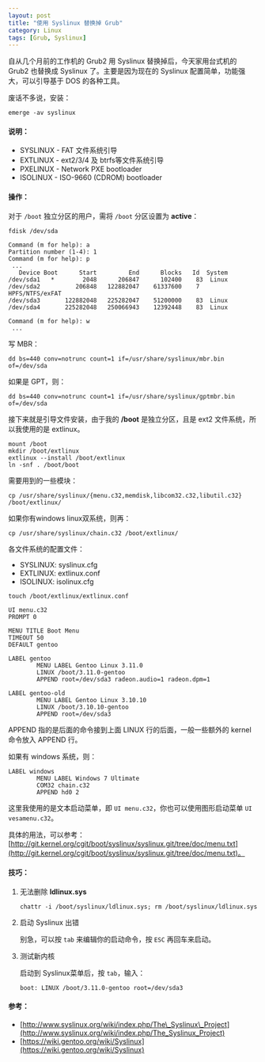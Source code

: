 ```yaml
---
layout: post
title: "使用 Syslinux 替换掉 Grub"
category: Linux
tags: [Grub, Syslinux]
---
```


自从几个月前的工作机的 Grub2 用 Syslinux 替换掉后，今天家用台式机的 Grub2 也替换成 Syslinux 了。主要是因为现在的 Syslinux 配置简单，功能强大，可以引导基于 DOS 的各种工具。

废话不多说，安装：

    emerge -av syslinux

#### 说明：

- SYSLINUX - FAT 文件系统引导
- EXTLINUX - ext2/3/4 及 btrfs等文件系统引导
- PXELINUX - Network PXE bootloader
- ISOLINUX - ISO-9660 (CDROM) bootloader

<!-- more -->
#### 操作：

对于 `/boot` 独立分区的用户，需将 `/boot` 分区设置为 **active**：

```
fdisk /dev/sda

Command (m for help): a
Partition number (1-4): 1
Command (m for help): p
 ...
   Device Boot      Start         End      Blocks   Id  System
/dev/sda1   *        2048      206847      102400    83  Linux
/dev/sda2          206848   122882047    61337600    7   HPFS/NTFS/exFAT
/dev/sda3       122882048   225282047    51200000    83  Linux
/dev/sda4       225282048   250066943    12392448    83  Linux

Command (m for help): w
 ...
```

写 MBR：

    dd bs=440 conv=notrunc count=1 if=/usr/share/syslinux/mbr.bin of=/dev/sda

如果是 GPT，则：

    dd bs=440 conv=notrunc count=1 if=/usr/share/syslinux/gptmbr.bin of=/dev/sda

接下来就是引导文件安装，由于我的 **/boot** 是独立分区，且是 ext2 文件系统，所以我使用的是 extlinux。

```
mount /boot
mkdir /boot/extlinux
extlinux --install /boot/extlinux
ln -snf . /boot/boot
```

需要用到的一些模块：

    cp /usr/share/syslinux/{menu.c32,memdisk,libcom32.c32,libutil.c32} /boot/extlinux/

如果你有windows linux双系统，则再：

    cp /usr/share/syslinux/chain.c32 /boot/extlinux/

各文件系统的配置文件：

- SYSLINUX: syslinux.cfg
- EXTLINUX: extlinux.conf
- ISOLINUX: isolinux.cfg

```
touch /boot/extlinux/extlinux.conf

UI menu.c32
PROMPT 0

MENU TITLE Boot Menu
TIMEOUT 50
DEFAULT gentoo

LABEL gentoo
        MENU LABEL Gentoo Linux 3.11.0
        LINUX /boot/3.11.0-gentoo
        APPEND root=/dev/sda3 radeon.audio=1 radeon.dpm=1

LABEL gentoo-old
        MENU LABEL Gentoo Linux 3.10.10
        LINUX /boot/3.10.10-gentoo
        APPEND root=/dev/sda3
```

APPEND 指的是后面的命令接到上面 LINUX 行的后面，一般一些额外的 kernel 命令放入 APPEND 行。

如果有 windows 系统，则：

```
LABEL windows
        MENU LABEL Windows 7 Ultimate
        COM32 chain.c32
        APPEND hd0 2
```
这里我使用的是文本启动菜单，即 `UI menu.c32`，你也可以使用图形启动菜单 `UI vesamenu.c32`。

具体的用法，可以参考：[http://git.kernel.org/cgit/boot/syslinux/syslinux.git/tree/doc/menu.txt](http://git.kernel.org/cgit/boot/syslinux/syslinux.git/tree/doc/menu.txt)。

#### 技巧：

1. 无法删除 **ldlinux.sys**

    `chattr -i /boot/syslinux/ldlinux.sys; rm /boot/syslinux/ldlinux.sys`

2. 启动 Syslinux 出错

    别急，可以按 `tab` 来编辑你的启动命令，按 `ESC` 再回车来启动。

3. 测试新内核

    启动到 Syslinux菜单后，按 `tab`，输入：

    `boot: LINUX /boot/3.11.0-gentoo root=/dev/sda3`

#### 参考：

- [http://www.syslinux.org/wiki/index.php/The\_Syslinux\_Project](http://www.syslinux.org/wiki/index.php/The_Syslinux_Project)
- [https://wiki.gentoo.org/wiki/Syslinux](https://wiki.gentoo.org/wiki/Syslinux)
